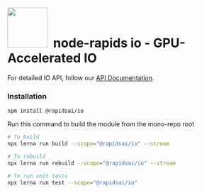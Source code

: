 # <div align="left"><img src="https://rapids.ai/assets/images/rapids_logo.png" width="90px"/>&nbsp; node-rapids io - GPU-Accelerated IO

For detailed IO API, follow our [API Documentation](https://rapidsai.github.io/node/modules/io_src.html).

### Installation

`npm install @rapidsai/io`

Run this command to build the module from the mono-repo root

```bash
# To build
npx lerna run build --scope="@rapidsai/io" --stream

# To rebuild
npx lerna run rebuild --scope="@rapidsai/io" --stream

# To run unit tests
npx lerna run test --scope="@rapidsai/io"
```
